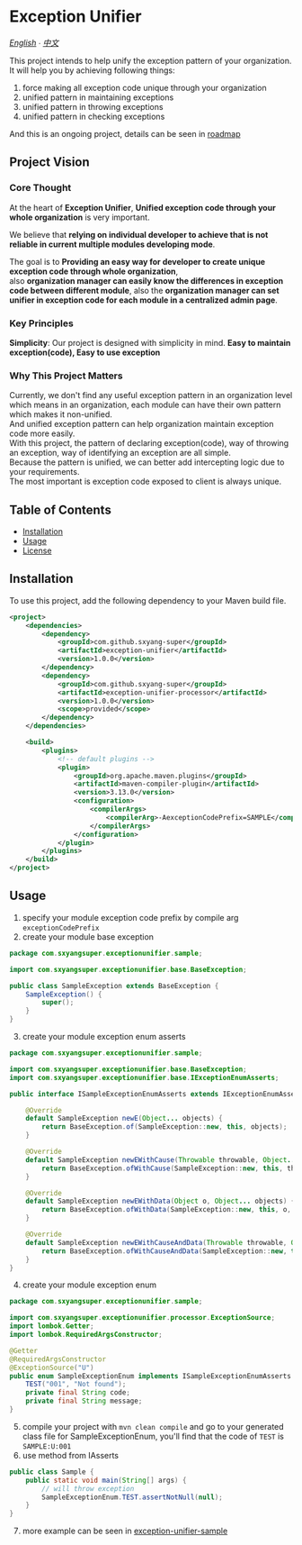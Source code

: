 # Exception Unifier

*[English](README.md) ∙ [中文](README.zh.md)*

This project intends to help unify the exception pattern of your organization.</br>
It will help you by achieving following things:
1. force making all exception code unique through your organization
2. unified pattern in maintaining exceptions
3. unified pattern in throwing exceptions
4. unified pattern in checking exceptions

And this is an ongoing project, details can be seen in [roadmap](ROADMAP.md)

## Project Vision

### Core Thought

At the heart of **Exception Unifier**, **Unified exception code through your whole organization** is very important.</br>

We believe that **relying on individual developer to achieve that is not reliable in current multiple modules developing mode**.</br>

The goal is to **Providing an easy way for developer to create unique exception code through whole organization**,</br>
also **organization manager can easily know the differences in exception code between different module**,
also the **organization manager can set unifier in exception code for each module in a centralized admin page**.

### Key Principles

**Simplicity**: Our project is designed with simplicity in mind. **Easy to maintain exception(code), Easy to use exception**

### Why This Project Matters

Currently, we don't find any useful exception pattern in an organization level which means in an organization, each module can have their own pattern which makes it non-unified.</br>
And unified exception pattern can help organization maintain exception code more easily.</br>
With this project, the pattern of declaring exception(code), way of throwing an exception, way of identifying an exception are all simple.</br>
Because the pattern is unified, we can better add intercepting logic due to your requirements.</br>
The most important is exception code exposed to client is always unique.

## Table of Contents
- [Installation](#Installation)
- [Usage](#Usage)
- [License](LICENSE)

## Installation

To use this project, add the following dependency to your Maven build file.

```xml
<project>
    <dependencies>
        <dependency>
            <groupId>com.github.sxyang-super</groupId>
            <artifactId>exception-unifier</artifactId>
            <version>1.0.0</version>
        </dependency>
        <dependency>
            <groupId>com.github.sxyang-super</groupId>
            <artifactId>exception-unifier-processor</artifactId>
            <version>1.0.0</version>
            <scope>provided</scope>
        </dependency>
    </dependencies>

    <build>
        <plugins>
            <!-- default plugins -->
            <plugin>
                <groupId>org.apache.maven.plugins</groupId>
                <artifactId>maven-compiler-plugin</artifactId>
                <version>3.13.0</version>
                <configuration>
                    <compilerArgs>
                        <compilerArg>-AexceptionCodePrefix=SAMPLE</compilerArg>
                    </compilerArgs>
                </configuration>
            </plugin>
        </plugins>
    </build>
</project>
```

## Usage
1. specify your module exception code prefix by compile arg `exceptionCodePrefix`
2. create your module base exception
```java
package com.sxyangsuper.exceptionunifier.sample;

import com.sxyangsuper.exceptionunifier.base.BaseException;

public class SampleException extends BaseException {
    SampleException() {
        super();
    }
}
```
3. create your module exception enum asserts
```java
package com.sxyangsuper.exceptionunifier.sample;

import com.sxyangsuper.exceptionunifier.base.BaseException;
import com.sxyangsuper.exceptionunifier.base.IExceptionEnumAsserts;

public interface ISampleExceptionEnumAsserts extends IExceptionEnumAsserts<SampleException> {

    @Override
    default SampleException newE(Object... objects) {
        return BaseException.of(SampleException::new, this, objects);
    }

    @Override
    default SampleException newEWithCause(Throwable throwable, Object... objects) {
        return BaseException.ofWithCause(SampleException::new, this, throwable, objects);
    }

    @Override
    default SampleException newEWithData(Object o, Object... objects) {
        return BaseException.ofWithData(SampleException::new, this, o, objects);
    }

    @Override
    default SampleException newEWithCauseAndData(Throwable throwable, Object o, Object... objects) {
        return BaseException.ofWithCauseAndData(SampleException::new, this, throwable, o, objects);
    }
}
```
4. create your module exception enum
```java
package com.sxyangsuper.exceptionunifier.sample;

import com.sxyangsuper.exceptionunifier.processor.ExceptionSource;
import lombok.Getter;
import lombok.RequiredArgsConstructor;

@Getter
@RequiredArgsConstructor
@ExceptionSource("U")
public enum SampleExceptionEnum implements ISampleExceptionEnumAsserts {
    TEST("001", "Not found");
    private final String code;
    private final String message;
}
```
5. compile your project with `mvn clean compile` and go to your generated class file for SampleExceptionEnum, you'll find that the code of `TEST` is `SAMPLE:U:001`
6. use method from IAsserts
````java
public class Sample {
    public static void main(String[] args) {
        // will throw exception
        SampleExceptionEnum.TEST.assertNotNull(null);
    }
}
````
7. more example can be seen in [exception-unifier-sample](https://github.com/sxyang-super/exception-unifier/tree/master/exception-unifier-sample)
